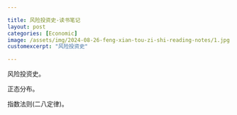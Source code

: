```yaml
---

title: 风险投资史-读书笔记
layout: post
categories: [Economic]
image: /assets/img/2024-08-26-feng-xian-tou-zi-shi-reading-notes/1.jpg
customexcerpt: "风险投资史"

---
```


风险投资史。

正态分布。

指数法则(二八定律)。
